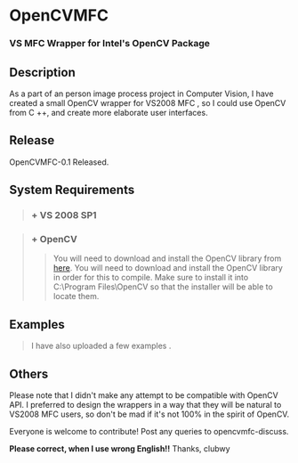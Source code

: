 # OpenCVMFC #
### VS MFC Wrapper for Intel's OpenCV Package ###

## Description ##

As  a part of an person image process project in Computer Vision, I have created a small OpenCV wrapper for VS2008 MFC , so I could use OpenCV from C ++, and create more elaborate user interfaces.


## Release ##

OpenCVMFC-0.1 Released.


## System Requirements ##

> ### + VS 2008 SP1 ###


> ### + OpenCV ###
> > You will need to download and install the OpenCV library from [here](http://sourceforge.net/projects/opencvlibrary).
> > You will need to download and install the OpenCV library in order for this to compile. Make sure to install it into C:\Program Files\OpenCV so that the installer will be able to locate them.

## Examples ##



> I have also uploaded a few examples .

## Others ##



Please note that I didn't make any attempt to be compatible with OpenCV API. I preferred to design the wrappers in a way that they will be natural to VS2008 MFC users, so don't be mad if it's not 100% in the spirit of OpenCV.

Everyone is welcome to contribute! Post any queries to opencvmfc-discuss.

**Please correct, when I use wrong English!!**
Thanks, clubwy